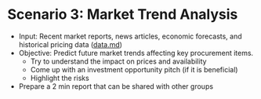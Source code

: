 # Scenario 3: Market Trend Analysis
- Input: Recent market reports, news articles, economic forecasts, and historical pricing data ([data.md](data.md))
- Objective: Predict future market trends affecting key procurement items.
  - Try to understand the impact on prices and availability
  - Come up with an investment opportunity pitch (if it is beneficial)
  - Highlight the risks
- Prepare a 2 min report that can be shared with other groups
